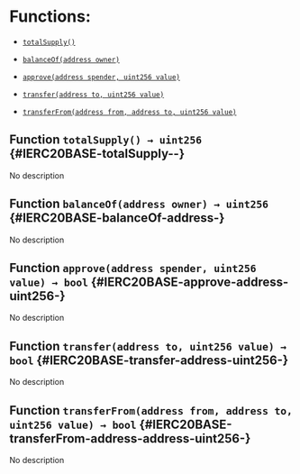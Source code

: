 # Functions:

- [`totalSupply()`](#IERC20BASE-totalSupply--)

- [`balanceOf(address owner)`](#IERC20BASE-balanceOf-address-)

- [`approve(address spender, uint256 value)`](#IERC20BASE-approve-address-uint256-)

- [`transfer(address to, uint256 value)`](#IERC20BASE-transfer-address-uint256-)

- [`transferFrom(address from, address to, uint256 value)`](#IERC20BASE-transferFrom-address-address-uint256-)

## Function `totalSupply() → uint256` {#IERC20BASE-totalSupply--}

No description

## Function `balanceOf(address owner) → uint256` {#IERC20BASE-balanceOf-address-}

No description

## Function `approve(address spender, uint256 value) → bool` {#IERC20BASE-approve-address-uint256-}

No description

## Function `transfer(address to, uint256 value) → bool` {#IERC20BASE-transfer-address-uint256-}

No description

## Function `transferFrom(address from, address to, uint256 value) → bool` {#IERC20BASE-transferFrom-address-address-uint256-}

No description
